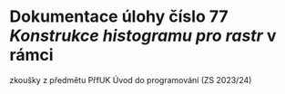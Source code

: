 # Dokumentace úlohy číslo 77 ***Konstrukce histogramu pro rastr*** v rámci
zkoušky z předmětu PřfUK Úvod do programování (ZS 2023/24)

